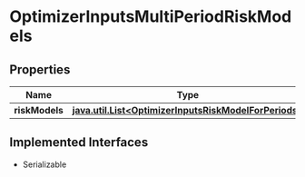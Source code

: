 

# OptimizerInputsMultiPeriodRiskModels


## Properties

Name | Type | Description | Notes
------------ | ------------- | ------------- | -------------
**riskModels** | [**java.util.List&lt;OptimizerInputsRiskModelForPeriods&gt;**](OptimizerInputsRiskModelForPeriods.md) |  |  [optional]


## Implemented Interfaces

* Serializable


